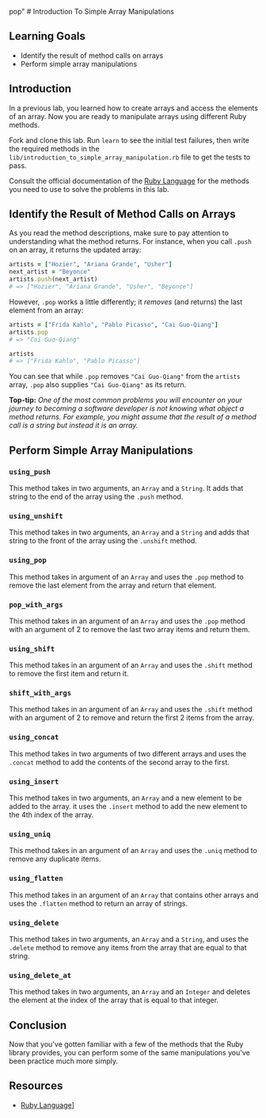 pop" # Introduction To Simple Array Manipulations

## Learning Goals

- Identify the result of method calls on arrays
- Perform simple array manipulations

## Introduction

In a previous lab, you learned how to create arrays and access the elements of
an array. Now you are ready to manipulate arrays using different Ruby methods.

Fork and clone this lab. Run `learn` to see the initial test failures, then
write the required methods in the
`lib/introduction_to_simple_array_manipulation.rb` file to get the tests to
pass.

Consult the official documentation of the [Ruby Language](http://ruby-doc.org/core-2.2.0/)
for the methods you need to use to solve the problems in this lab.

## Identify the Result of Method Calls on Arrays

As you read the method descriptions, make sure to pay attention to understanding
what the method returns. For instance, when you call `.push` on an array, it
returns the updated array:

```ruby
artists = ["Hozier", "Ariana Grande", "Usher"]
next_artist = "Beyonce"
artists.push(next_artist)
# => ["Hozier", "Ariana Grande", "Usher", "Beyonce"]
```

However, `.pop` works a little differently; it *removes* (and returns) the last
element from an array:

```ruby
artists = ["Frida Kahlo", "Pablo Picasso", "Cai Guo-Qiang"]
artists.pop
# => "Cai Guo-Qiang"

artists
# => ["Frida Kahlo", "Pablo Picasso"]
```

You can see that while `.pop` removes `"Cai Guo-Qiang"` from the `artists`
array, `.pop` also supplies `"Cai Guo-Qiang"` as its return.

**Top-tip:** _One of the most common problems you will encounter on your journey
to becoming a software developer is not knowing what object a method returns.
For example, you might assume that the result of a method call is a string but
instead it is an array._

## Perform Simple Array Manipulations

### `using_push`

This method takes in two arguments, an `Array` and a `String`. It adds that
string to the end of the array using the `.push` method.

### `using_unshift`

This method takes in two arguments, an `Array` and a `String` and adds that
string to the front of the array using the `.unshift` method.

### `using_pop`

This method takes in argument of an `Array` and uses the `.pop` method to remove
the last element from the array and return that element.

### `pop_with_args`

This method takes in an argument of an `Array` and uses the `.pop` method with an
argument of 2 to remove the last two array items and return them.

### `using_shift`

This method takes in an argument of an `Array` and uses the `.shift` method to
remove the first item and return it.

### `shift_with_args`

This method takes in an argument of an `Array` and uses the `.shift` method with
an argument of 2 to remove and return the first 2 items from the array.

### `using_concat`

This method takes in two arguments of two different arrays and uses the
`.concat` method to add the contents of the second array to the first.

### `using_insert`

This method takes in two arguments, an `Array` and a new element to be added to
the array. it uses the `.insert` method to add the new element to the 4th index
of the array.

### `using_uniq`

This method takes in an argument of an `Array` and uses the `.uniq` method to
remove any duplicate items.

### `using_flatten`

This method takes in an argument of an `Array` that contains other arrays and
uses the `.flatten` method to return an array of strings.

### `using_delete`

This method takes in two arguments, an `Array` and a `String`, and uses the
`.delete` method to remove any items from the array that are equal to that
string.

### `using_delete_at`

This method takes in two arguments, an `Array` and an `Integer` and deletes the
element at the index of the array that is equal to that integer.

## Conclusion

Now that you've gotten familiar with a few of the methods that the Ruby library
provides, you can perform some of the same manipulations you've been practice
much more simply.

## Resources

* [Ruby Language](http://ruby-doc.org/core-2.2.0/)]
